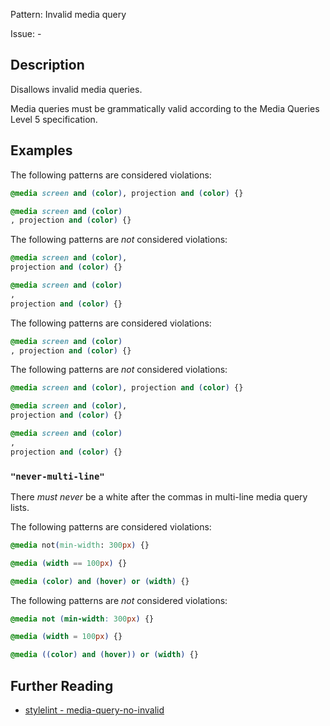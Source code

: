 Pattern: Invalid media query

Issue: -

## Description

Disallows invalid media queries.

Media queries must be grammatically valid according to the Media Queries Level 5 specification.

## Examples

The following patterns are considered violations:

```css
@media screen and (color), projection and (color) {}
```

```css
@media screen and (color)
, projection and (color) {}
```

The following patterns are *not* considered violations:

```css
@media screen and (color),
projection and (color) {}
```

```css
@media screen and (color)
,
projection and (color) {}
```

The following patterns are considered violations:

```css
@media screen and (color)
, projection and (color) {}
```

The following patterns are *not* considered violations:

```css
@media screen and (color), projection and (color) {}
```

```css
@media screen and (color),
projection and (color) {}
```

```css
@media screen and (color)
,
projection and (color) {}
```

### `"never-multi-line"`

There *must never* be a white after the commas in multi-line media query lists.

The following patterns are considered violations:

```css
@media not(min-width: 300px) {}

@media (width == 100px) {}

@media (color) and (hover) or (width) {}
```

The following patterns are *not* considered violations:

```css
@media not (min-width: 300px) {}

@media (width = 100px) {}

@media ((color) and (hover)) or (width) {}
```

## Further Reading

* [stylelint - media-query-no-invalid](https://stylelint.io/user-guide/rules/media-query-no-invalid)